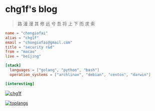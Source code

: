 # chg1f's blog

> 路 漫 漫 其 修 远 兮 吾 将 上 下 而 求 索

```toml
name = "chongiofai"
alias = "chg1f"
email = "chongiofai@gmail.com"
title = "security r&d"
from = "macau"
live = "beijing"

[stack]
  languages = ["golang", "python", "bash"]
  operation_systems = ["archlinux", "debian", "centos", "darwin"]

[interesting]

```

[![chg1f](https://github-readme-stats.vercel.app/api?username=chg1f&count_private=true&show_icons=true)](https://github.com/chg1f)

[![toplangs](https://github-readme-stats.vercel.app/api/top-langs/?username=chg1f&exclude_repo=chg1f,blog,blog-archive,notes)](https://github.com/chg1f)
